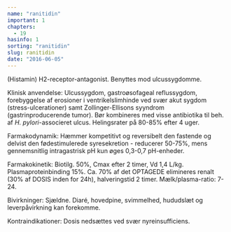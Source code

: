 ```yaml
---
name: "ranitidin"
important: 1
chapters:
  - 19
hasinfo: 1
sorting: "ranitidin"
slug: ranitidin
date: "2016-06-05"
---
```


(Histamin) H2-receptor-antagonist. Benyttes mod ulcussygdomme.

Klinisk anvendelse: Ulcussygdom, gastroøsofageal reflussygdom, forebyggelse af
erosioner i ventrikelslimhinde ved svær akut sygdom (stress-ulcerationer) samt
Zollinger-Ellisons syyndrom (gastrinproducerende tumor). Bør kombineres med
visse antibiotika til beh. af <em>H. pylori</em>-associeret ulcus. Helingsrater
på 80-85% efter 4 uger.

Farmakodynamik: Hæmmer kompetitivt og reversibelt den fastende og delvist den
fødestimulerede syresekretion - reducerer 50-75%, mens gennemsnitlig
intragastrisk pH kun øges 0,3-0,7 pH-enheder.

Farmakokinetik: Biotilg. 50%, Cmax efter 2 timer, Vd 1,4 L/kg.
Plasmaproteinbinding 15%. Ca. 70% af det OPTAGEDE elimineres renalt (30% af
DOSIS inden for 24h), halveringstid 2 timer. Mælk/plasma-ratio: 7-24.

Bivirkninger: Sjældne. Diaré, hovedpine, svimmelhed, hududslæt og
leverpåvirkning kan forekomme.

Kontraindikationer: Dosis nedsættes ved svær nyreinsufficiens.
